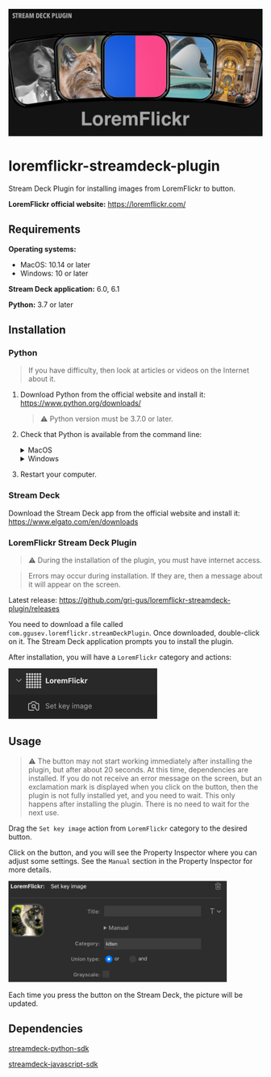 <p align="center">
    <a>
        <img src="https://raw.githubusercontent.com/gri-gus/loremflickr-streamdeck-plugin/main/assets/images/cover.png" 
        alt="loremflickr-streamdeck-plugin">
    </a>
</p>

# loremflickr-streamdeck-plugin

Stream Deck Plugin for installing images from LoremFlickr to button.

**LoremFlickr official website:** https://loremflickr.com/

## Requirements

**Operating systems:**

* MacOS: 10.14 or later
* Windows: 10 or later

**Stream Deck application:** 6.0, 6.1

**Python:** 3.7 or later

## Installation

### Python

> If you have difficulty, then look at articles or videos on the Internet about it.

1. Download Python from the official website and install it: https://www.python.org/downloads/

   > ⚠️ Python version must be 3.7.0 or later.


2. Check that Python is available from the command line:

   <details><summary>MacOS</summary>

   Open the `Terminal` application, enter the command below and press Return(Enter):

   ```shell
   python3 -V
   ```

   If you get a response that looks like `Python 3.10.4`, then you have done everything right.

   If there is no response, then you have installed Python incorrectly.

   </details>

   <details><summary>Windows</summary>

   Open the `Command Prompt` application, enter the command below and press Return(Enter):

   ```shell
   python -V
   ```

   If you get a response that looks like `Python 3.10.4`, then you have done everything right.

   If there is no response, then you have installed Python incorrectly.

   </details>

3. Restart your computer.

### Stream Deck

Download the Stream Deck app from the official website and install it: https://www.elgato.com/en/downloads

### LoremFlickr Stream Deck Plugin

> ⚠️ During the installation of the plugin, you must have internet access.

> Errors may occur during installation. If they are, then a message about it will appear on the screen.

Latest release: https://github.com/gri-gus/loremflickr-streamdeck-plugin/releases

You need to download a file called `com.ggusev.loremflickr.streamDeckPlugin`. Once downloaded, double-click on it. The
Stream Deck application prompts you to install the plugin.

After installation, you will have a `LoremFlickr` category and actions:

<img width="295" height="100" src="https://raw.githubusercontent.com/gri-gus/loremflickr-streamdeck-plugin/main/assets/images/category.png" alt="category">

## Usage

> ⚠️ The button may not start working immediately after installing the plugin, but after about 20 seconds. At this time,
> dependencies are installed. If you do not receive an error message on the screen, but an exclamation mark is displayed
> when you click on the button, then the plugin is not fully installed yet, and you need to wait. This only happens
> after installing the plugin. There is no need to wait for the next use.

Drag the `Set key image` action from `LoremFlickr` category to the desired button.

Click on the button, and you will see the Property Inspector where you can adjust some settings. See the `Manual`
section
in the Property Inspector for more details.

<img width="433" height="200" src="https://raw.githubusercontent.com/gri-gus/loremflickr-streamdeck-plugin/main/assets/images/setkeyimage_pi.png" alt="setkeyimage_pi">

Each time you press the button on the Stream Deck, the picture will be updated.

## Dependencies

[streamdeck-python-sdk](https://github.com/gri-gus/streamdeck-python-sdk)

[streamdeck-javascript-sdk](https://github.com/elgatosf/streamdeck-javascript-sdk)
